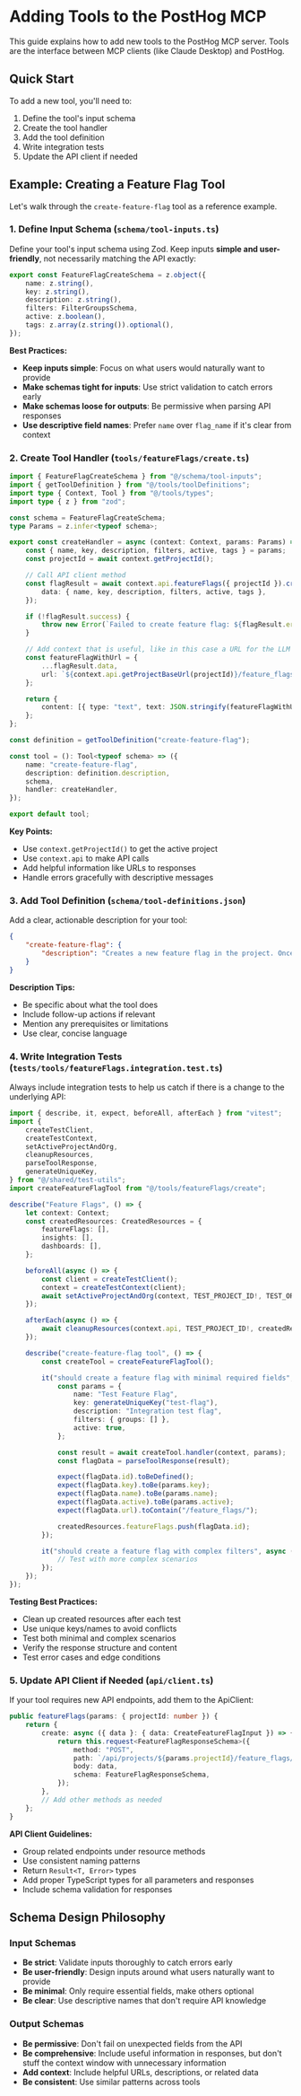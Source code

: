 # Adding Tools to the PostHog MCP

This guide explains how to add new tools to the PostHog MCP server. Tools are the interface between MCP clients (like Claude Desktop) and PostHog.

## Quick Start

To add a new tool, you'll need to:

1. Define the tool's input schema
2. Create the tool handler
3. Add the tool definition
4. Write integration tests
5. Update the API client if needed

## Example: Creating a Feature Flag Tool

Let's walk through the `create-feature-flag` tool as a reference example.

### 1. Define Input Schema (`schema/tool-inputs.ts`)

Define your tool's input schema using Zod. Keep inputs **simple and user-friendly**, not necessarily matching the API exactly:

```typescript
export const FeatureFlagCreateSchema = z.object({
    name: z.string(),
    key: z.string(),
    description: z.string(),
    filters: FilterGroupsSchema,
    active: z.boolean(),
    tags: z.array(z.string()).optional(),
});
```

**Best Practices:**
- **Keep inputs simple**: Focus on what users would naturally want to provide
- **Make schemas tight for inputs**: Use strict validation to catch errors early
- **Make schemas loose for outputs**: Be permissive when parsing API responses
- **Use descriptive field names**: Prefer `name` over `flag_name` if it's clear from context

### 2. Create Tool Handler (`tools/featureFlags/create.ts`)

```typescript
import { FeatureFlagCreateSchema } from "@/schema/tool-inputs";
import { getToolDefinition } from "@/tools/toolDefinitions";
import type { Context, Tool } from "@/tools/types";
import type { z } from "zod";

const schema = FeatureFlagCreateSchema;
type Params = z.infer<typeof schema>;

export const createHandler = async (context: Context, params: Params) => {
    const { name, key, description, filters, active, tags } = params;
    const projectId = await context.getProjectId();

    // Call API client method
    const flagResult = await context.api.featureFlags({ projectId }).create({
        data: { name, key, description, filters, active, tags },
    });

    if (!flagResult.success) {
        throw new Error(`Failed to create feature flag: ${flagResult.error.message}`);
    }

    // Add context that is useful, like in this case a URL for the LLM to link to.
    const featureFlagWithUrl = {
        ...flagResult.data,
        url: `${context.api.getProjectBaseUrl(projectId)}/feature_flags/${flagResult.data.id}`,
    };

    return {
        content: [{ type: "text", text: JSON.stringify(featureFlagWithUrl) }],
    };
};

const definition = getToolDefinition("create-feature-flag");

const tool = (): Tool<typeof schema> => ({
    name: "create-feature-flag",
    description: definition.description,
    schema,
    handler: createHandler,
});

export default tool;
```

**Key Points:**
- Use `context.getProjectId()` to get the active project
- Use `context.api` to make API calls
- Add helpful information like URLs to responses
- Handle errors gracefully with descriptive messages

### 3. Add Tool Definition (`schema/tool-definitions.json`)

Add a clear, actionable description for your tool:

```json
{
    "create-feature-flag": {
        "description": "Creates a new feature flag in the project. Once you have created a feature flag, you should: Ask the user if they want to add it to their codebase, Use the \"search-docs\" tool to find documentation on how to add feature flags to the codebase (search for the right language / framework), Clarify where it should be added and then add it."
    }
}
```

**Description Tips:**
- Be specific about what the tool does
- Include follow-up actions if relevant
- Mention any prerequisites or limitations
- Use clear, concise language

### 4. Write Integration Tests (`tests/tools/featureFlags.integration.test.ts`)

Always include integration tests to help us catch if there is a change to the underlying API:

```typescript
import { describe, it, expect, beforeAll, afterEach } from "vitest";
import {
    createTestClient,
    createTestContext,
    setActiveProjectAndOrg,
    cleanupResources,
    parseToolResponse,
    generateUniqueKey,
} from "@/shared/test-utils";
import createFeatureFlagTool from "@/tools/featureFlags/create";

describe("Feature Flags", () => {
    let context: Context;
    const createdResources: CreatedResources = {
        featureFlags: [],
        insights: [],
        dashboards: [],
    };

    beforeAll(async () => {
        const client = createTestClient();
        context = createTestContext(client);
        await setActiveProjectAndOrg(context, TEST_PROJECT_ID!, TEST_ORG_ID!);
    });

    afterEach(async () => {
        await cleanupResources(context.api, TEST_PROJECT_ID!, createdResources);
    });

    describe("create-feature-flag tool", () => {
        const createTool = createFeatureFlagTool();

        it("should create a feature flag with minimal required fields", async () => {
            const params = {
                name: "Test Feature Flag",
                key: generateUniqueKey("test-flag"),
                description: "Integration test flag",
                filters: { groups: [] },
                active: true,
            };

            const result = await createTool.handler(context, params);
            const flagData = parseToolResponse(result);

            expect(flagData.id).toBeDefined();
            expect(flagData.key).toBe(params.key);
            expect(flagData.name).toBe(params.name);
            expect(flagData.active).toBe(params.active);
            expect(flagData.url).toContain("/feature_flags/");

            createdResources.featureFlags.push(flagData.id);
        });

        it("should create a feature flag with complex filters", async () => {
            // Test with more complex scenarios
        });
    });
});
```

**Testing Best Practices:**
- Clean up created resources after each test
- Use unique keys/names to avoid conflicts
- Test both minimal and complex scenarios
- Verify the response structure and content
- Test error cases and edge conditions

### 5. Update API Client if Needed (`api/client.ts`)

If your tool requires new API endpoints, add them to the ApiClient:

```typescript
public featureFlags(params: { projectId: number }) {
    return {
        create: async ({ data }: { data: CreateFeatureFlagInput }) => {
            return this.request<FeatureFlagResponseSchema>({
                method: "POST",
                path: `/api/projects/${params.projectId}/feature_flags/`,
                body: data,
                schema: FeatureFlagResponseSchema,
            });
        },
        // Add other methods as needed
    };
}
```

**API Client Guidelines:**
- Group related endpoints under resource methods
- Use consistent naming patterns
- Return `Result<T, Error>` types
- Add proper TypeScript types for all parameters and responses
- Include schema validation for responses

## Schema Design Philosophy

### Input Schemas
- **Be strict**: Validate inputs thoroughly to catch errors early
- **Be user-friendly**: Design inputs around what users naturally want to provide
- **Be minimal**: Only require essential fields, make others optional
- **Be clear**: Use descriptive names that don't require API knowledge

### Output Schemas
- **Be permissive**: Don't fail on unexpected fields from the API
- **Be comprehensive**: Include useful information in responses, but don't stuff the context window with unnecessary information
- **Add context**: Include helpful URLs, descriptions, or related data
- **Be consistent**: Use similar patterns across tools
